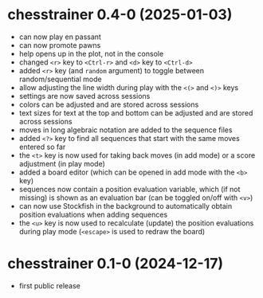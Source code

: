 # chesstrainer 0.4-0 (2025-01-03)

- can now play en passant
- can now promote pawns
- help opens up in the plot, not in the console
- changed `<r>` key to `<Ctrl-r>` and `<d>` key to `<Ctrl-d>`
- added `<r>` key (and `random` argument) to toggle between random/sequential mode
- allow adjusting the line width during play with the `<(>` and `<)>` keys
- settings are now saved across sessions
- colors can be adjusted and are stored across sessions
- text sizes for text at the top and bottom can be adjusted and are stored across sessions
- moves in long algebraic notation are added to the sequence files
- added `<?>` key to find all sequences that start with the same moves entered so far
- the `<t>` key is now used for taking back moves (in add mode) or a score adjustment (in play mode)
- added a board editor (which can be opened in add mode with the `<b>` key)
- sequences now contain a position evaluation variable, which (if not missing) is shown as an evaluation bar (can be toggled on/off with `<v>`)
- can now use Stockfish in the background to automatically obtain position evaluations when adding sequences
- the `<u>` key is now used to recalculate (update) the position evaluations during play mode (`<escape>` is used to redraw the board)

# chesstrainer 0.1-0 (2024-12-17)

- first public release
